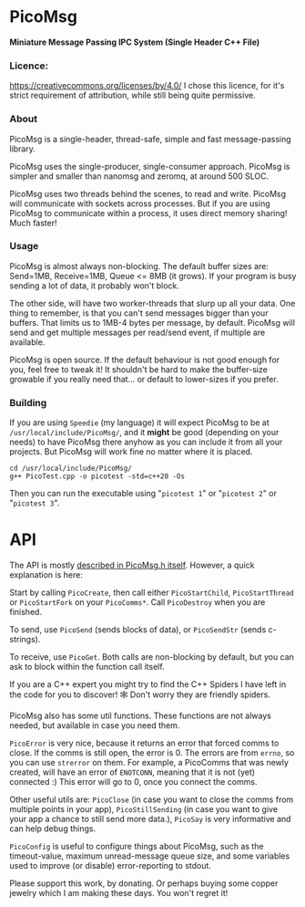 # PicoMsg
**Miniature Message Passing IPC System (Single Header C++ File)**

### Licence:
https://creativecommons.org/licenses/by/4.0/ I chose this licence, for it's strict requirement of attribution, while still being quite permissive.

### About
PicoMsg is a single-header, thread-safe, simple and fast message-passing library.

PicoMsg uses the single-producer, single-consumer approach. PicoMsg is simpler and smaller than nanomsg and zeromq, at around 500 SLOC.

PicoMsg uses two threads behind the scenes, to read and write. PicoMsg will communicate with sockets across processes. But if you are using PicoMsg to communicate within a process, it uses direct memory sharing! Much faster!

### Usage

PicoMsg is almost always non-blocking. The default buffer sizes are: Send=1MB, Receive=1MB, Queue <= 8MB (it grows). If your program is busy sending a lot of data, it probably won't block.

The other side, will have two worker-threads that slurp up all your data. One thing to remember, is that you can't send messages bigger than your buffers. That limits us to 1MB-4 bytes per message, by default. PicoMsg will send and get multiple messages per read/send event, if multiple are available.

PicoMsg is open source. If the default behaviour is not good enough for you, feel free to tweak it! It shouldn't be hard to make the buffer-size growable if you really need that... or default to lower-sizes if you prefer.

### Building

If you are using `Speedie` (my language) it will expect PicoMsg to be at `/usr/local/include/PicoMsg/`, and it **might** be good (depending on your needs) to have PicoMsg there anyhow as you can include it from all your projects. But PicoMsg will work fine no matter where it is placed.

	cd /usr/local/include/PicoMsg/
	g++ PicoTest.cpp -o picotest -std=c++20 -Os

Then you can run the executable using "`picotest 1`" or "`picotest 2`" or "`picotest 3`".

# API

The API is mostly [described in PicoMsg.h itself](PicoMsg.h). However, a quick explanation is here:

Start by calling `PicoCreate`, then call either `PicoStartChild`, `PicoStartThread` or `PicoStartFork` on your `PicoComms*`. Call `PicoDestroy` when you are finished.

To send, use `PicoSend` (sends blocks of data), or `PicoSendStr` (sends c-strings).

To receive, use `PicoGet`. Both calls are non-blocking by default, but you can ask to block within the function call itself.

If you are a C++ expert you might try to find the C++ Spiders I have left in the code for you to discover! 🕸️ Don't worry they are friendly spiders.

PicoMsg also has some util functions. These functions are not always needed, but available in case you need them.

`PicoError` is very nice, because it returns an error that forced comms to close. If the comms is still open, the error is 0. The errors are from `errno`, so you can use `strerror` on them. For example, a PicoComms that was newly created, will have an error of `ENOTCONN`, meaning that it is not (yet) connected :) This error will go to 0, once you connect the comms.

Other useful utils are: `PicoClose` (in case you want to close the comms from multiple points in your app), `PicoStillSending` (in case you want to give your app a chance to still send more data.), `PicoSay` is very informative and can help debug things.

`PicoConfig` is useful to configure things about PicoMsg, such as the timeout-value, maximum unread-message queue size, and some variables used to improve (or disable) error-reporting to stdout.


Please support this work, by donating. Or perhaps buying some copper jewelry which I am making these days. You won't regret it!

